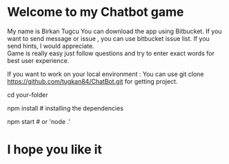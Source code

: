 # Welcome to my Chatbot game
My name is Birkan Tugcu
You can download the app using Bitbucket. 
If you want to send message or issue , you can use bitbucket issue list. If you send hints, I would appreciate.    
Game is really easy just follow questions and try to enter exact words for best user experience. 

If you want to work on your local environment : 
You can use git clone https://github.com/tugkan84/ChatBot.git for getting project. 

cd your-folder

npm install # installing the dependencies

npm start # or 'node .'

# I hope you like it
